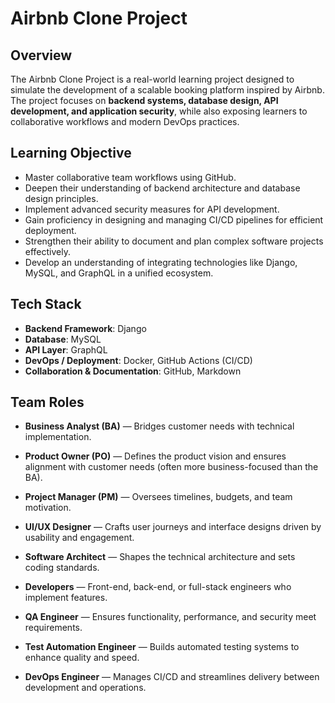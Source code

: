 # Airbnb Clone Project 

## Overview
The Airbnb Clone Project is a real-world learning project designed to simulate the development of a scalable booking platform inspired by Airbnb.  
The project focuses on **backend systems, database design, API development, and application security**, while also exposing learners to collaborative workflows and modern DevOps practices.

## Learning Objective
- Master collaborative team workflows using GitHub.
- Deepen their understanding of backend architecture and database design principles.
- Implement advanced security measures for API development.
- Gain proficiency in designing and managing CI/CD pipelines for efficient deployment.
- Strengthen their ability to document and plan complex software projects effectively.
- Develop an understanding of integrating technologies like Django, MySQL, and GraphQL in a unified ecosystem.

## Tech Stack
- **Backend Framework**: Django  
- **Database**: MySQL  
- **API Layer**: GraphQL  
- **DevOps / Deployment**: Docker, GitHub Actions (CI/CD)  
- **Collaboration & Documentation**: GitHub, Markdown  

## Team Roles
- **Business Analyst (BA)** — Bridges customer needs with technical implementation.

- **Product Owner (PO)** — Defines the product vision and ensures alignment with customer needs (often more business-focused than the BA).

- **Project Manager (PM)** — Oversees timelines, budgets, and team motivation.

- **UI/UX Designer** — Crafts user journeys and interface designs driven by usability and engagement.

- **Software Architect** — Shapes the technical architecture and sets coding standards.

- **Developers** — Front-end, back-end, or full-stack engineers who implement features.

- **QA Engineer** — Ensures functionality, performance, and security meet requirements.

- **Test Automation Engineer** — Builds automated testing systems to enhance quality and speed.

- **DevOps Engineer** — Manages CI/CD and streamlines delivery between development and operations.